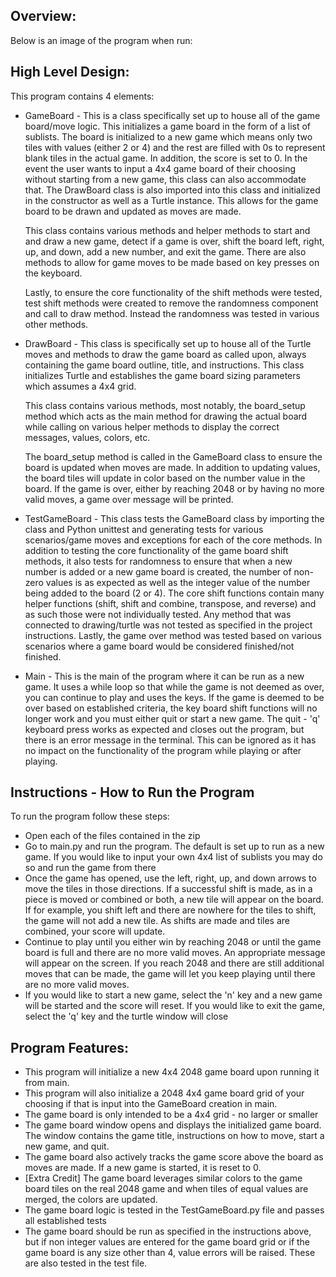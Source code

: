 ## Overview:
Below is an image of the program when run:


## High Level Design:
This program contains 4 elements:
- GameBoard - This is a class specifically set up to house all of the
game board/move logic. This initializes a game board in the form of a 
list of sublists. The board is initialized to a new game which means
only two tiles with values (either 2 or 4) and the rest are filled with 
0s to represent blank tiles in the actual game. In addition, the score is
set to 0. In the event the user wants to input a 4x4 game board of their choosing
without starting from a new game, this class can also accommodate that. 
The DrawBoard class is also imported into this class and initialized in the 
constructor as well as a Turtle instance. This allows for the game board to be 
drawn and updated as moves are made. 

    This class contains various methods and helper methods to start and and draw
    a new game, detect if a game is over, shift the board left, right, up, and 
    down, add a new number, and exit the game. There are also methods to allow for
    game moves to be made based on key presses on the keyboard. 

    Lastly, to ensure the core functionality of the shift methods were tested, 
    test shift methods were created to remove the randomness component and call
    to draw method. Instead the randomness was tested in various other methods.

- DrawBoard - This class is specifically set up to house all of the Turtle
moves and methods to draw the game board as called upon, always containing
the game board outline, title, and instructions. This class initializes Turtle 
and establishes the game board sizing parameters which assumes a 4x4 grid. 

    This class contains various methods, most notably, the board_setup method
    which acts as the main method for drawing the actual board while calling on 
    various helper methods to display the correct messages, values, colors, etc.

    The board_setup method is called in the GameBoard class to ensure the board is 
    updated when moves are made. In addition to updating values, the board tiles will
    update in color based on the number value in the board. If the game is over, either 
    by reaching 2048 or by having no more valid moves, a game over message will be printed. 

- TestGameBoard - This class tests the GameBoard class by importing
the class and Python unittest and generating tests for various scenarios/game 
moves and exceptions for each of the core methods. In addition to testing the core functionality of the 
game board shift methods, it also tests for randomness to ensure that when a new number is added
or a new game board is created, the number of non-zero values is as expected as well as the
integer value of the number being added to the board (2 or 4). The core shift functions contain
many helper functions (shift, shift and combine, transpose, and reverse) and as such those were
not individually tested. Any method that was connected to drawing/turtle was not tested as specified in the project instructions. Lastly, the game over method was tested based on various scenarios where a game board would be considered finished/not finished. 

- Main - This is the main of the program where it can be run as a new game. It uses a while loop 
so that while the game is not deemed as over, you can continue to play and uses the keys. If the game
is deemed to be over based on established criteria, the key board shift functions will no longer work and 
you must either quit or start a new game. The quit - 'q' keyboard press works as expected and closes out
the program, but there is an error message in the terminal. This can be ignored as it has no impact on
the functionality of the program while playing or after playing. 


## Instructions - How to Run the Program
To run the program follow these steps: 
- Open each of the files contained in the zip
- Go to main.py and run the program. The default is set up to 
run as a new game. If you would like to input your own 4x4 list of sublists
you may do so and run the game from there
- Once the game has opened, use the left, right, up, and down arrows to move
the tiles in those directions. If a successful shift is made, as in a piece is 
moved or combined or both, a new tile will appear on the board. If for example, you 
shift left and there are nowhere for the tiles to shift, the game will not add a new tile. 
As shifts are made and tiles are combined, your score will update.
- Continue to play until you either win by reaching 2048 or until the game board is full
and there are no more valid moves. An appropriate message will appear on the screen. If you reach 
2048 and there are still additional moves that can be made, the game will let you keep playing until
there are no more valid moves. 
- If you would like to start a new game, select the 'n' key and a new game will be started and the score
will reset. If you would like to exit the game, select the 'q' key and the turtle window will close

## Program Features: 
- This program will initialize a new 4x4 2048 game board upon running it from main.
- This program will also initialize a 2048 4x4 game board grid of your choosing if that
is input into the GameBoard creation in main.
- The game board is only intended to be a 4x4 grid - no larger or smaller
- The game board window opens and displays the initialized game board. The window contains
the game title, instructions on how to move, start a new game, and quit. 
- The game board also actively tracks the game score above the board as moves are made. If a new
game is started, it is reset to 0.
- [Extra Credit] The game board leverages similar colors to the game board tiles on the real 2048 game and when tiles of equal values are merged, the colors are updated. 
- The game board logic is tested in the TestGameBoard.py file and passes all established tests
- The game board should be run as specified in the instructions above, but if non integer values are entered for the game board grid or if the game board is any size other than 4, value errors will be raised. These are also tested in the test file.

